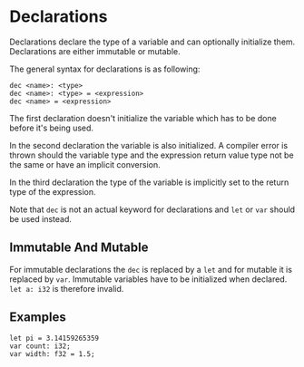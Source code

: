 # Declarations
Declarations declare the type of a variable and can optionally initialize them. Declarations are either immutable or mutable.

The general syntax for declarations is as following:
```
dec <name>: <type>
dec <name>: <type> = <expression>
dec <name> = <expression>
```
The first declaration doesn't initialize the variable which has to be done before it's being used.

In the second declaration the variable is also initialized. A compiler error is thrown should the variable type and the expression return value type not be the same or have an implicit conversion.

In the third declaration the type of the variable is implicitly set to the return type of the expression.

Note that ``dec`` is not an actual keyword for declarations and ``let`` or ``var`` should be used instead.

## Immutable And Mutable

For immutable declarations the ``dec`` is replaced by a ``let`` and for mutable it is replaced by ``var``. Immutable variables have to be initialized when declared. ``let a: i32`` is therefore invalid.

## Examples

```
let pi = 3.14159265359
var count: i32;
var width: f32 = 1.5;
```
